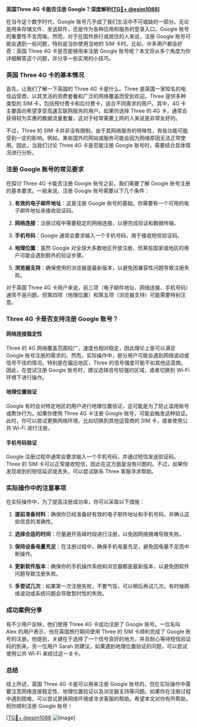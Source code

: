 **英国Three 4G 卡能否注册 Google？深度解析[[TG💪+ @esim1088](https://t.me/s/esim1088)]**

在当今这个数字时代，Google 账号几乎成了我们生活中不可或缺的一部分。无论是用来存储文件、发送邮件，还是作为各种应用和服务的登录入口，Google 账号的重要性不言而喻。然而，对于在国外旅行或居住的人来说，注册 Google 账号可能会遇到一些问题，特别是当你使用当地的 SIM 卡时。比如，许多用户都会好奇：英国 Three 4G 卡是否能够用来注册 Google 账号呢？本文将从多个角度为你详细解答这个问题，并分享一些实用的小技巧。

### 英国 Three 4G 卡的基本情况

首先，让我们了解一下英国的 Three 4G 卡是什么。Three 是英国一家知名的电信运营商，以其灵活的资费套餐和广泛的网络覆盖而受到欢迎。Three 提供多种类型的 SIM 卡，包括预付费卡和后付费卡，适合不同需求的用户。其中，4G 卡主要面向希望享受高速互联网服务的用户。如果你选择 Three 的 4G 卡，通常会获得较为实惠的数据流量套餐，这对于经常需要上网的人来说是非常友好的。

不过，Three 的 SIM 卡并非没有限制。由于其网络服务的特殊性，有些功能可能受到一定的影响。例如，某些国外的网站或服务可能会因为网络原因无法正常使用。因此，当我们讨论 Three 4G 卡是否能注册 Google 账号时，需要结合具体情况进行分析。

### 注册 Google 账号的常见要求

在探讨 Three 4G 卡能否注册 Google 账号之前，我们需要了解 Google 账号注册的基本要求。一般来说，注册 Google 账号需要以下几个条件：

1. **有效的电子邮件地址**：这是注册 Google 账号的基础。你需要有一个可用的电子邮件地址来接收验证码。
   
2. **网络连接**：注册过程中需要稳定的网络连接，以便完成验证和数据传输。

3. **手机号码**：Google 通常会要求输入一个手机号码，用于接收短信验证码。

4. **地理位置**：虽然 Google 对全球大多数地区开放注册，但某些国家或地区的用户可能会遇到额外的验证步骤。

5. **浏览器支持**：确保使用的浏览器是最新版本，以避免因兼容性问题导致注册失败。

对于英国 Three 4G 卡用户来说，前三项（电子邮件地址、网络连接、手机号码）通常不是问题。但第四项（地理位置）和第五项（浏览器支持）可能需要特别注意。

### Three 4G 卡是否支持注册 Google 账号？

#### 网络连接稳定性

Three 的 4G 网络覆盖范围较广，速度也相对稳定，因此理论上是可以满足 Google 账号注册的需求的。然而，实际操作中，部分用户可能会遇到网络波动或信号不佳的情况。特别是在偏远地区，Three 的信号强度可能不如其他运营商。因此，在尝试注册 Google 账号时，建议选择信号较强的区域，或者切换到 Wi-Fi 环境下进行操作。

#### 地理位置验证

Google 有时会对特定地区的用户进行地理位置验证，这可能是为了防止滥用账号或欺诈行为。如果你使用 Three 4G 卡注册 Google 账号，可能会触发这种验证。此时，你可以尝试更换网络环境，比如切换到其他运营商的 SIM 卡，或者使用公共 Wi-Fi 进行注册。

#### 手机号码验证

Google 注册过程中通常会要求输入一个手机号码，并通过短信发送验证码。Three 的 SIM 卡可以正常接收短信，因此在这方面是没有问题的。不过，如果你发现收到的短信延迟或丢失，可以尝试联系 Three 客服寻求帮助。

### 实际操作中的注意事项

在实际操作中，为了提高注册成功率，你可以采取以下措施：

1. **提前准备材料**：确保你已经准备好有效的电子邮件地址和手机号码，并确认这些信息的准确性。

2. **选择合适的时间**：尽量避开高峰时段进行注册，以免因网络拥堵导致失败。

3. **保持设备电量充足**：在注册过程中，确保手机电量充足，避免因电量不足而中断操作。

4. **更新软件版本**：确保你的手机操作系统和浏览器都是最新版本，以避免因软件问题导致注册失败。

5. **多尝试几次**：如果第一次注册失败，不要气馁，可以稍后再试几次。有时候网络波动或系统问题会导致暂时性的失败。

### 成功案例分享

有不少用户反映，他们使用 Three 4G 卡成功注册了 Google 账号。一位名叫 Alex 的用户表示，他在英国旅行期间使用 Three 的 SIM 卡顺利完成了 Google 账号的注册。他提到，关键在于选择了一个信号良好的地方，并且耐心等待短信验证码的到来。另一位用户 Sarah 则建议，如果遇到地理位置验证的问题，可以尝试使用公共 Wi-Fi 来绕过这一关卡。

### 总结

综上所述，英国 Three 4G 卡是可以用来注册 Google 账号的，但在实际操作中需要注意网络连接稳定性、地理位置验证以及浏览器支持等问题。如果你在注册过程中遇到困难，可以尝试更换网络环境或寻求客服的帮助。希望本文对你有所帮助，祝你顺利注册 Google 账号！

[[TG💪+ @esim1088](https://t.me/s/esim1088) ![Image](https://i.postimg.cc/4NQfJmqS/Snipaste-2025-05-13-00-14-12.png)]